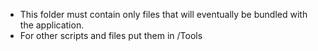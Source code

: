 - This folder must contain only files that will eventually be bundled with the application.
- For other scripts and files put them in /Tools